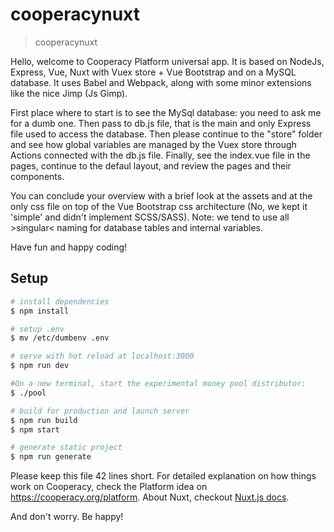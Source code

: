 # cooperacynuxt

> cooperacynuxt

Hello, welcome to Cooperacy Platform universal app. 
It is based on NodeJs, Express, Vue, Nuxt with Vuex store + Vue Bootstrap and on a MySQL database.
It uses Babel and Webpack, along with some minor extensions like the nice Jimp (Js Gimp).

First place where to start is to see the MySql database: you need to ask me for a dumb one. 
Then pass to db.js file, that is the main and only Express file used to access the database.
Then please continue to the "store" folder and see how global variables are managed by the Vuex store through Actions connected with the db.js file.
Finally, see the index.vue file in the pages, continue to the defaul layout, and review the pages and their components.

You can conclude your overview with a brief look at the assets and at the only css file on top of the Vue Bootstrap css architecture (No, we kept it 'simple' and didn't implement SCSS/SASS).
Note: we tend to use all >singular< naming for database tables and internal variables.

Have fun and happy coding!

## Setup

``` bash
# install dependencies
$ npm install

# setup .env
$ mv /etc/dumbenv .env

# serve with hot reload at localhost:3000
$ npm run dev

#On a new terminal, start the experimental money pool distributor:
$ ./pool

# build for production and launch server
$ npm run build
$ npm start

# generate static project
$ npm run generate
```

Please keep this file 42 lines short. For detailed explanation on how things work on Cooperacy, check the Platform idea on https://cooperacy.org/platform. About Nuxt, checkout [Nuxt.js docs](https://nuxtjs.org).

And don't worry. Be happy!